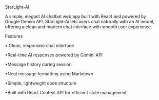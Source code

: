 StarLight-Ai

A simple, elegant AI chatbot web app built with React and powered by Google Gemini API. StarLight-Ai lets users chat naturally with an AI model, offering a clean and modern chat interface with smooth user experience.



Features

  • Clean, responsive chat interface

  •Real-time AI responses powered by Gemini API

  •Message history during session

  •Neat message formatting using Markdown

  •Simple, lightweight code structure

  •Built with React Context API for efficient state management
